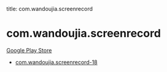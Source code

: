 title: com.wandoujia.screenrecord
# com.wandoujia.screenrecord


[Google Play Store](https://play.google.com/store/apps/details?id=com.wandoujia.screenrecord)


* [com.wandoujia.screenrecord-18](./com.wandoujia.screenrecord-18/)